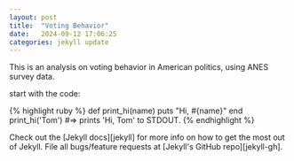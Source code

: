 ```yaml
---
layout: post
title:  "Voting Behavior"
date:   2024-09-12 17:06:25
categories: jekyll update
---
```


This is an analysis on voting behavior in American politics, using ANES survey data.

start with the code:

{% highlight ruby %}
def print_hi(name)
  puts "Hi, #{name}"
end
print_hi('Tom')
#=> prints 'Hi, Tom' to STDOUT.
{% endhighlight %}

Check out the [Jekyll docs][jekyll] for more info on how to get the most out of Jekyll. File all bugs/feature requests at [Jekyll's GitHub repo][jekyll-gh].